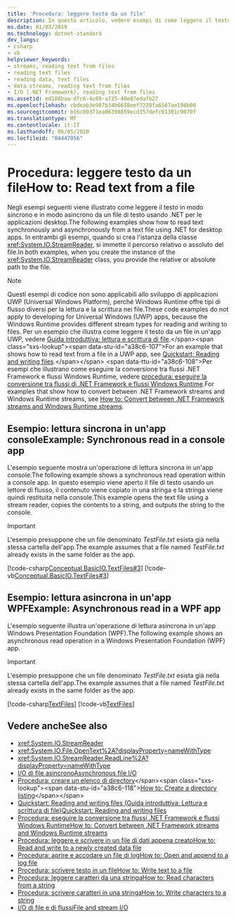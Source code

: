 ```yaml
---
title: 'Procedura: leggere testo da un file'
description: In questo articolo, vedere esempi di come leggere il testo in modo sincrono o asincrono da un file di testo, usando la classe StreamReader in .NET per le applicazioni desktop.
ms.date: 01/03/2019
ms.technology: dotnet-standard
dev_langs:
- csharp
- vb
helpviewer_keywords:
- streams, reading text from files
- reading text files
- reading data, text files
- data streams, reading text from files
- I/O [.NET Framework], reading text from files
ms.assetid: ed180baa-dfc6-4c69-a725-46e87edafb27
ms.openlocfilehash: cbdeab3e907b34b6658eef7228fa6567ae198b08
ms.sourcegitcommit: b16c00371ea06398859ecd157defc81301c9070f
ms.translationtype: MT
ms.contentlocale: it-IT
ms.lasthandoff: 06/05/2020
ms.locfileid: "84447056"
---
```

# <a name="how-to-read-text-from-a-file"></a><span data-ttu-id="a38c6-103">Procedura: leggere testo da un file</span><span class="sxs-lookup"><span data-stu-id="a38c6-103">How to: Read text from a file</span></span>
<span data-ttu-id="a38c6-104">Negli esempi seguenti viene illustrato come leggere il testo in modo sincrono e in modo asincrono da un file di testo usando .NET per le applicazioni desktop.</span><span class="sxs-lookup"><span data-stu-id="a38c6-104">The following examples show how to read text synchronously and asynchronously from a text file using .NET for desktop apps.</span></span> <span data-ttu-id="a38c6-105">In entrambi gli esempi, quando si crea l'istanza della classe <xref:System.IO.StreamReader>, si immette il percorso relativo o assoluto del file.</span><span class="sxs-lookup"><span data-stu-id="a38c6-105">In both examples, when you create the instance of the <xref:System.IO.StreamReader> class, you provide the relative or absolute path to the file.</span></span>
  
> [!NOTE]
> <span data-ttu-id="a38c6-106">Questi esempi di codice non sono applicabili allo sviluppo di applicazioni UWP (Universal Windows Platform), perché Windows Runtime offre tipi di flusso diversi per la lettura e la scrittura nei file.</span><span class="sxs-lookup"><span data-stu-id="a38c6-106">These code examples do not apply to developing for Universal Windows (UWP) apps, because the Windows Runtime provides different stream types for reading and writing to files.</span></span> <span data-ttu-id="a38c6-107">Per un esempio che illustra come leggere il testo da un file in un'app UWP, vedere [Guida introduttiva: lettura e scrittura di file](https://docs.microsoft.com/previous-versions/windows/apps/hh758325(v=win.10)).</span><span class="sxs-lookup"><span data-stu-id="a38c6-107">For an example that shows how to read text from a file in a UWP app, see [Quickstart: Reading and writing files](https://docs.microsoft.com/previous-versions/windows/apps/hh758325(v=win.10)).</span></span> <span data-ttu-id="a38c6-108">Per esempi che illustrano come eseguire la conversione tra flussi .NET Framework e flussi Windows Runtime, vedere [procedura: eseguire la conversione tra flussi di .NET Framework e flussi Windows Runtime](how-to-convert-between-dotnet-streams-and-winrt-streams.md).</span><span class="sxs-lookup"><span data-stu-id="a38c6-108">For examples that show how to convert between .NET Framework streams and Windows Runtime streams, see [How to: Convert between .NET Framework streams and Windows Runtime streams](how-to-convert-between-dotnet-streams-and-winrt-streams.md).</span></span>  
  
## <a name="example-synchronous-read-in-a-console-app"></a><span data-ttu-id="a38c6-109">Esempio: lettura sincrona in un'app console</span><span class="sxs-lookup"><span data-stu-id="a38c6-109">Example: Synchronous read in a console app</span></span>  
<span data-ttu-id="a38c6-110">L'esempio seguente mostra un'operazione di lettura sincrona in un'app console.</span><span class="sxs-lookup"><span data-stu-id="a38c6-110">The following example shows a synchronous read operation within a console app.</span></span> <span data-ttu-id="a38c6-111">In questo esempio viene aperto il file di testo usando un lettore di flusso, il contenuto viene copiato in una stringa e la stringa viene quindi restituita nella console.</span><span class="sxs-lookup"><span data-stu-id="a38c6-111">This example opens the text file using a stream reader, copies the contents to a string, and outputs the string to the console.</span></span>  
  
> [!IMPORTANT]
> <span data-ttu-id="a38c6-112">L'esempio presuppone che un file denominato *TestFile.txt* esista già nella stessa cartella dell'app.</span><span class="sxs-lookup"><span data-stu-id="a38c6-112">The example assumes that a file named *TestFile.txt* already exists in the same folder as the app.</span></span>  

 [!code-csharp[Conceptual.BasicIO.TextFiles#3](../../../samples/snippets/csharp/VS_Snippets_CLR/conceptual.basicio.textfiles/cs/source3.cs#3)]
 [!code-vb[Conceptual.BasicIO.TextFiles#3](../../../samples/snippets/visualbasic/VS_Snippets_CLR/conceptual.basicio.textfiles/vb/source3.vb#3)]  
  
## <a name="example-asynchronous-read-in-a-wpf-app"></a><span data-ttu-id="a38c6-113">Esempio: lettura asincrona in un'app WPF</span><span class="sxs-lookup"><span data-stu-id="a38c6-113">Example: Asynchronous read in a WPF app</span></span>
 <span data-ttu-id="a38c6-114">L'esempio seguente illustra un'operazione di lettura asincrona in un'app Windows Presentation Foundation (WPF).</span><span class="sxs-lookup"><span data-stu-id="a38c6-114">The following example shows an asynchronous read operation in a Windows Presentation Foundation (WPF) app.</span></span>  
  
> [!IMPORTANT]
> <span data-ttu-id="a38c6-115">L'esempio presuppone che un file denominato *TestFile.txt* esista già nella stessa cartella dell'app.</span><span class="sxs-lookup"><span data-stu-id="a38c6-115">The example assumes that a file named *TestFile.txt* already exists in the same folder as the app.</span></span>  

 [!code-csharp[TextFiles](../../../samples/snippets/csharp/VS_Snippets_Wpf/TextFiles/MainWindow.xaml.cs)]
 [!code-vb[TextFiles](../../../samples/snippets/visualbasic/VS_Snippets_Wpf/TextFiles/MainWindow.xaml.vb)]  
  
## <a name="see-also"></a><span data-ttu-id="a38c6-116">Vedere anche</span><span class="sxs-lookup"><span data-stu-id="a38c6-116">See also</span></span>

- <xref:System.IO.StreamReader>  
- <xref:System.IO.File.OpenText%2A?displayProperty=nameWithType>  
- <xref:System.IO.StreamReader.ReadLine%2A?displayProperty=nameWithType>  
- [<span data-ttu-id="a38c6-117">I/O di file asincrono</span><span class="sxs-lookup"><span data-stu-id="a38c6-117">Asynchronous file I/O</span></span>](asynchronous-file-i-o.md)  
- <span data-ttu-id="a38c6-118">[Procedura: creare un elenco di directory](https://docs.microsoft.com/previous-versions/dotnet/netframework-4.0/5cf8zcfh(v=vs.100))</span><span class="sxs-lookup"><span data-stu-id="a38c6-118">[How to: Create a directory listing](https://docs.microsoft.com/previous-versions/dotnet/netframework-4.0/5cf8zcfh(v=vs.100))</span></span>  
- [<span data-ttu-id="a38c6-119">Quickstart: Reading and writing files (Guida introduttiva: Lettura e scrittura di file)</span><span class="sxs-lookup"><span data-stu-id="a38c6-119">Quickstart: Reading and writing files</span></span>](https://docs.microsoft.com/previous-versions/windows/apps/hh758325%28v=win.10%29)  
- [<span data-ttu-id="a38c6-120">Procedura: eseguire la conversione tra flussi .NET Framework e flussi Windows Runtime</span><span class="sxs-lookup"><span data-stu-id="a38c6-120">How to: Convert between .NET Framework streams and Windows Runtime streams</span></span>](how-to-convert-between-dotnet-streams-and-winrt-streams.md)  
- [<span data-ttu-id="a38c6-121">Procedura: leggere e scrivere in un file di dati appena creato</span><span class="sxs-lookup"><span data-stu-id="a38c6-121">How to: Read and write to a newly created data file</span></span>](how-to-read-and-write-to-a-newly-created-data-file.md)  
- [<span data-ttu-id="a38c6-122">Procedura: aprire e accodare un file di log</span><span class="sxs-lookup"><span data-stu-id="a38c6-122">How to: Open and append to a log file</span></span>](how-to-open-and-append-to-a-log-file.md)  
- [<span data-ttu-id="a38c6-123">Procedura: scrivere testo in un file</span><span class="sxs-lookup"><span data-stu-id="a38c6-123">How to: Write text to a file</span></span>](how-to-write-text-to-a-file.md)  
- [<span data-ttu-id="a38c6-124">Procedura: leggere caratteri da una stringa</span><span class="sxs-lookup"><span data-stu-id="a38c6-124">How to: Read characters from a string</span></span>](how-to-read-characters-from-a-string.md)  
- [<span data-ttu-id="a38c6-125">Procedura: scrivere caratteri in una stringa</span><span class="sxs-lookup"><span data-stu-id="a38c6-125">How to: Write characters to a string</span></span>](how-to-write-characters-to-a-string.md)  
- [<span data-ttu-id="a38c6-126">I/O di file e di flussi</span><span class="sxs-lookup"><span data-stu-id="a38c6-126">File and stream I/O</span></span>](index.md)
